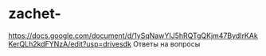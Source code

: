 # zachet-
https://docs.google.com/document/d/1ySqNawYIJ5hRQTgQKjm47BydIrKAkKerQLh2kdFYNzA/edit?usp=drivesdk Ответы на вопросы
